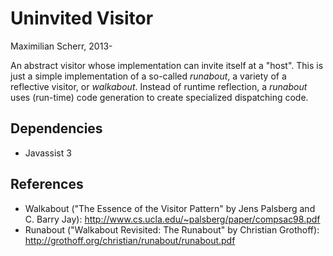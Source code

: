 Uninvited Visitor
===

Maximilian Scherr, 2013-

An abstract visitor whose implementation can invite itself at a "host".
This is just a simple implementation of a so-called *runabout*, a variety of a reflective visitor, or *walkabout*.
Instead of runtime reflection, a *runabout* uses (run-time) code generation to create specialized dispatching code.


Dependencies
---

* Javassist 3


References
---

* Walkabout ("The Essence of the Visitor Pattern" by Jens Palsberg and C. Barry Jay): http://www.cs.ucla.edu/~palsberg/paper/compsac98.pdf
* Runabout ("Walkabout Revisited: The Runabout" by Christian Grothoff): http://grothoff.org/christian/runabout/runabout.pdf

